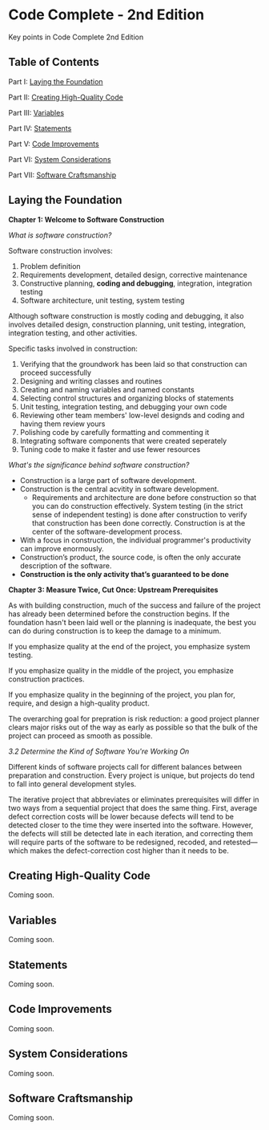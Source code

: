 # Code Complete - 2nd Edition
Key points in Code Complete 2nd Edition

## Table of Contents
Part I: [Laying the Foundation](#laying-the-foundation)

Part II: [Creating High-Quality Code](#creating-high-quality-code)

Part III: [Variables](#variables)

Part IV: [Statements](#statements)

Part V: [Code Improvements](#code-improvements)

Part VI: [System Considerations](#system-considerations)

Part VII: [Software Craftsmanship](#software-craftsmanship)


## Laying the Foundation

__Chapter 1: Welcome to Software Construction__

_What is software construction?_

Software construction involves: 

1. Problem definition
2. Requirements development, detailed design, corrective maintenance
3. Constructive planning, **coding and debugging**, integration, integration testing
4. Software architecture, unit testing, system testing

Although software construction is mostly coding and debugging, it also involves detailed design, construction planning, unit testing, integration, integration testing, and other activities.

Specific tasks involved in construction: 

1. Verifying that the groundwork has been laid so that construction can proceed
successfully
2. Designing and writing classes and routines
3. Creating and naming variables and named constants
4. Selecting control structures and organizing blocks of statements
5. Unit testing, integration testing, and debugging your own code
6. Reviewing other team members' low-level designds and coding and having them review yours
7. Polishing code by carefully formatting and commenting it
8. Integrating software components that were created seperately
9. Tuning code to make it faster and use fewer resources

_What's the significance behind software construction?_

* Construction is a large part of software development.
* Construction is the central acvitity in software development. 
  * Requirements and architecture are done before construction so that you can do construction effectively. System testing (in the strict sense of independent testing) is done after construction to verify that construction has been done correctly. Construction is at the center of the software-development process.
* With a focus in construction, the individual programmer's productivity can improve enormously. 
* Construction’s product, the source code, is often the only accurate description of the software.
* __Construction is the only activity that’s guaranteed to be done__

__Chapter 3: Measure Twice, Cut Once: Upstream Prerequisites__

As with building construction, much of the success and failure of the project has already been determined before the construction begins. If the foundation hasn't been laid well or the planning is inadequate, the best you can do during construction is to keep the damage to a minimum.

If you emphasize quality at the end of the project, you emphasize system testing.

If you emphasize quality in the middle of the project, you emphasize construction practices.

If you emphasize quality in the beginning of the project, you plan for, require, and design a high-quality product.

The overarching goal for prepration is risk reduction: a good project planner clears major risks out of the way as early as possible so that the bulk of the project can proceed as smooth as possible.

_3.2 Determine the Kind of Software You're Working On_

Different kinds of software projects call for different balances between preparation and construction. Every project is unique, but projects do tend to fall into general development styles.

The iterative project that abbreviates or eliminates prerequisites will differ in two ways from a sequential project that does the same thing. First, average defect correction costs will be lower because defects will tend to be detected closer to the time they were inserted into the software. However, the defects will still be detected late in each iteration, and correcting them will require parts of the software to be redesigned, recoded, and retested—which makes the defect-correction cost higher than it needs to be.


## Creating High-Quality Code
Coming soon.

## Variables
Coming soon.

## Statements
Coming soon.

## Code Improvements
Coming soon.

## System Considerations
Coming soon.

## Software Craftsmanship
Coming soon.